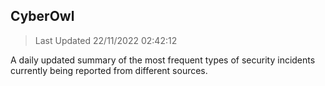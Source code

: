 ## CyberOwl 
> Last Updated 22/11/2022 02:42:12 


A daily updated summary of the most frequent types of security incidents currently being reported from different sources.


